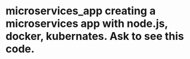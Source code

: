 # microservices_app creating a microservices app with node.js, docker, kubernates. Ask to see this code.
